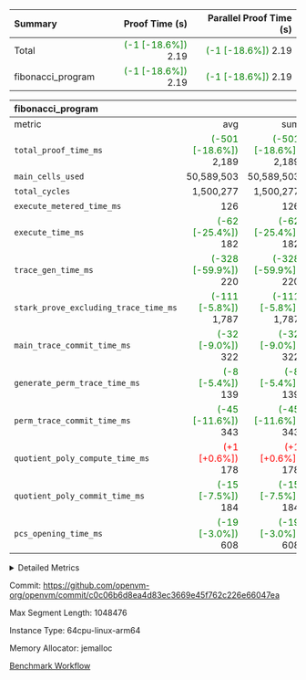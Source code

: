 | Summary | Proof Time (s) | Parallel Proof Time (s) |
|:---|---:|---:|
| Total | <span style='color: green'>(-1 [-18.6%])</span> 2.19 | <span style='color: green'>(-1 [-18.6%])</span> 2.19 |
| fibonacci_program | <span style='color: green'>(-1 [-18.6%])</span> 2.19 | <span style='color: green'>(-1 [-18.6%])</span> 2.19 |


| fibonacci_program |||||
|:---|---:|---:|---:|---:|
|metric|avg|sum|max|min|
| `total_proof_time_ms ` | <span style='color: green'>(-501 [-18.6%])</span> 2,189 | <span style='color: green'>(-501 [-18.6%])</span> 2,189 | <span style='color: green'>(-501 [-18.6%])</span> 2,189 | <span style='color: green'>(-501 [-18.6%])</span> 2,189 |
| `main_cells_used     ` |  50,589,503 |  50,589,503 |  50,589,503 |  50,589,503 |
| `total_cycles        ` |  1,500,277 |  1,500,277 |  1,500,277 |  1,500,277 |
| `execute_metered_time_ms` |  126 |  126 |  126 |  126 |
| `execute_time_ms     ` | <span style='color: green'>(-62 [-25.4%])</span> 182 | <span style='color: green'>(-62 [-25.4%])</span> 182 | <span style='color: green'>(-62 [-25.4%])</span> 182 | <span style='color: green'>(-62 [-25.4%])</span> 182 |
| `trace_gen_time_ms   ` | <span style='color: green'>(-328 [-59.9%])</span> 220 | <span style='color: green'>(-328 [-59.9%])</span> 220 | <span style='color: green'>(-328 [-59.9%])</span> 220 | <span style='color: green'>(-328 [-59.9%])</span> 220 |
| `stark_prove_excluding_trace_time_ms` | <span style='color: green'>(-111 [-5.8%])</span> 1,787 | <span style='color: green'>(-111 [-5.8%])</span> 1,787 | <span style='color: green'>(-111 [-5.8%])</span> 1,787 | <span style='color: green'>(-111 [-5.8%])</span> 1,787 |
| `main_trace_commit_time_ms` | <span style='color: green'>(-32 [-9.0%])</span> 322 | <span style='color: green'>(-32 [-9.0%])</span> 322 | <span style='color: green'>(-32 [-9.0%])</span> 322 | <span style='color: green'>(-32 [-9.0%])</span> 322 |
| `generate_perm_trace_time_ms` | <span style='color: green'>(-8 [-5.4%])</span> 139 | <span style='color: green'>(-8 [-5.4%])</span> 139 | <span style='color: green'>(-8 [-5.4%])</span> 139 | <span style='color: green'>(-8 [-5.4%])</span> 139 |
| `perm_trace_commit_time_ms` | <span style='color: green'>(-45 [-11.6%])</span> 343 | <span style='color: green'>(-45 [-11.6%])</span> 343 | <span style='color: green'>(-45 [-11.6%])</span> 343 | <span style='color: green'>(-45 [-11.6%])</span> 343 |
| `quotient_poly_compute_time_ms` | <span style='color: red'>(+1 [+0.6%])</span> 178 | <span style='color: red'>(+1 [+0.6%])</span> 178 | <span style='color: red'>(+1 [+0.6%])</span> 178 | <span style='color: red'>(+1 [+0.6%])</span> 178 |
| `quotient_poly_commit_time_ms` | <span style='color: green'>(-15 [-7.5%])</span> 184 | <span style='color: green'>(-15 [-7.5%])</span> 184 | <span style='color: green'>(-15 [-7.5%])</span> 184 | <span style='color: green'>(-15 [-7.5%])</span> 184 |
| `pcs_opening_time_ms ` | <span style='color: green'>(-19 [-3.0%])</span> 608 | <span style='color: green'>(-19 [-3.0%])</span> 608 | <span style='color: green'>(-19 [-3.0%])</span> 608 | <span style='color: green'>(-19 [-3.0%])</span> 608 |



<details>
<summary>Detailed Metrics</summary>

| group | num_segments | keygen_time_ms | fri.log_blowup | execute_metered_time_ms | commit_exe_time_ms |
| --- | --- | --- | --- | --- | --- |
| fibonacci_program | 1 | 274 | 1 | 126 | 5 | 

| group | air_name | quotient_deg | interactions | constraints |
| --- | --- | --- | --- | --- |
| fibonacci_program | AccessAdapterAir<16> | 2 | 5 | 12 | 
| fibonacci_program | AccessAdapterAir<2> | 2 | 5 | 12 | 
| fibonacci_program | AccessAdapterAir<32> | 2 | 5 | 12 | 
| fibonacci_program | AccessAdapterAir<4> | 2 | 5 | 12 | 
| fibonacci_program | AccessAdapterAir<8> | 2 | 5 | 12 | 
| fibonacci_program | BitwiseOperationLookupAir<8> | 2 | 2 | 4 | 
| fibonacci_program | MemoryMerkleAir<8> | 2 | 4 | 39 | 
| fibonacci_program | PersistentBoundaryAir<8> | 2 | 3 | 7 | 
| fibonacci_program | PhantomAir | 2 | 3 | 5 | 
| fibonacci_program | Poseidon2PeripheryAir<BabyBearParameters>, 1> | 2 | 1 | 286 | 
| fibonacci_program | ProgramAir | 1 | 1 | 4 | 
| fibonacci_program | RangeTupleCheckerAir<2> | 1 | 1 | 4 | 
| fibonacci_program | Rv32HintStoreAir | 2 | 18 | 28 | 
| fibonacci_program | VariableRangeCheckerAir | 1 | 1 | 4 | 
| fibonacci_program | VmAirWrapper<Rv32BaseAluAdapterAir, BaseAluCoreAir<4, 8> | 2 | 20 | 37 | 
| fibonacci_program | VmAirWrapper<Rv32BaseAluAdapterAir, LessThanCoreAir<4, 8> | 2 | 18 | 40 | 
| fibonacci_program | VmAirWrapper<Rv32BaseAluAdapterAir, ShiftCoreAir<4, 8> | 2 | 24 | 91 | 
| fibonacci_program | VmAirWrapper<Rv32BranchAdapterAir, BranchEqualCoreAir<4> | 2 | 11 | 20 | 
| fibonacci_program | VmAirWrapper<Rv32BranchAdapterAir, BranchLessThanCoreAir<4, 8> | 2 | 13 | 35 | 
| fibonacci_program | VmAirWrapper<Rv32CondRdWriteAdapterAir, Rv32JalLuiCoreAir> | 2 | 10 | 18 | 
| fibonacci_program | VmAirWrapper<Rv32JalrAdapterAir, Rv32JalrCoreAir> | 2 | 16 | 20 | 
| fibonacci_program | VmAirWrapper<Rv32LoadStoreAdapterAir, LoadSignExtendCoreAir<4, 8> | 2 | 18 | 33 | 
| fibonacci_program | VmAirWrapper<Rv32LoadStoreAdapterAir, LoadStoreCoreAir<4> | 2 | 17 | 40 | 
| fibonacci_program | VmAirWrapper<Rv32MultAdapterAir, DivRemCoreAir<4, 8> | 2 | 25 | 84 | 
| fibonacci_program | VmAirWrapper<Rv32MultAdapterAir, MulHCoreAir<4, 8> | 2 | 24 | 31 | 
| fibonacci_program | VmAirWrapper<Rv32MultAdapterAir, MultiplicationCoreAir<4, 8> | 2 | 19 | 19 | 
| fibonacci_program | VmAirWrapper<Rv32RdWriteAdapterAir, Rv32AuipcCoreAir> | 2 | 12 | 14 | 
| fibonacci_program | VmConnectorAir | 2 | 5 | 11 | 

| group | air_name | segment | rows | prep_cols | perm_cols | main_cols | cells |
| --- | --- | --- | --- | --- | --- | --- | --- |
| fibonacci_program | AccessAdapterAir<8> | 0 | 128 |  | 16 | 17 | 4,224 | 
| fibonacci_program | BitwiseOperationLookupAir<8> | 0 | 65,536 | 3 | 8 | 2 | 655,360 | 
| fibonacci_program | MemoryMerkleAir<8> | 0 | 512 |  | 16 | 32 | 24,576 | 
| fibonacci_program | PersistentBoundaryAir<8> | 0 | 128 |  | 12 | 20 | 4,096 | 
| fibonacci_program | PhantomAir | 0 | 1 |  | 12 | 6 | 18 | 
| fibonacci_program | Poseidon2PeripheryAir<BabyBearParameters>, 1> | 0 | 256 |  | 8 | 300 | 78,848 | 
| fibonacci_program | ProgramAir | 0 | 8,192 |  | 8 | 10 | 147,456 | 
| fibonacci_program | RangeTupleCheckerAir<2> | 0 | 524,288 | 2 | 8 | 1 | 4,718,592 | 
| fibonacci_program | Rv32HintStoreAir | 0 | 4 |  | 44 | 32 | 304 | 
| fibonacci_program | VariableRangeCheckerAir | 0 | 262,144 | 2 | 8 | 1 | 2,359,296 | 
| fibonacci_program | VmAirWrapper<Rv32BaseAluAdapterAir, BaseAluCoreAir<4, 8> | 0 | 1,048,576 |  | 52 | 36 | 92,274,688 | 
| fibonacci_program | VmAirWrapper<Rv32BaseAluAdapterAir, LessThanCoreAir<4, 8> | 0 | 524,288 |  | 40 | 37 | 40,370,176 | 
| fibonacci_program | VmAirWrapper<Rv32BranchAdapterAir, BranchEqualCoreAir<4> | 0 | 262,144 |  | 28 | 26 | 14,155,776 | 
| fibonacci_program | VmAirWrapper<Rv32BranchAdapterAir, BranchLessThanCoreAir<4, 8> | 0 | 8 |  | 32 | 32 | 512 | 
| fibonacci_program | VmAirWrapper<Rv32CondRdWriteAdapterAir, Rv32JalLuiCoreAir> | 0 | 131,072 |  | 28 | 18 | 6,029,312 | 
| fibonacci_program | VmAirWrapper<Rv32JalrAdapterAir, Rv32JalrCoreAir> | 0 | 32 |  | 36 | 28 | 2,048 | 
| fibonacci_program | VmAirWrapper<Rv32LoadStoreAdapterAir, LoadStoreCoreAir<4> | 0 | 128 |  | 52 | 41 | 11,904 | 
| fibonacci_program | VmAirWrapper<Rv32RdWriteAdapterAir, Rv32AuipcCoreAir> | 0 | 16 |  | 28 | 20 | 768 | 
| fibonacci_program | VmConnectorAir | 0 | 2 | 1 | 16 | 5 | 42 | 

| group | segment | trace_gen_time_ms | total_proof_time_ms | total_cycles | total_cells | stark_prove_excluding_trace_time_ms | quotient_poly_compute_time_ms | quotient_poly_commit_time_ms | perm_trace_commit_time_ms | pcs_opening_time_ms | main_trace_commit_time_ms | main_cells_used | generate_perm_trace_time_ms | execute_time_ms |
| --- | --- | --- | --- | --- | --- | --- | --- | --- | --- | --- | --- | --- | --- | --- |
| fibonacci_program | 0 | 220 | 2,189 | 1,500,277 | 160,837,996 | 1,787 | 178 | 184 | 343 | 608 | 322 | 50,589,503 | 139 | 182 | 

| group | segment | trace_height_constraint | weighted_sum | threshold |
| --- | --- | --- | --- | --- |
| fibonacci_program | 0 | 0 | 3,932,542 | 2,013,265,921 | 
| fibonacci_program | 0 | 1 | 10,749,400 | 2,013,265,921 | 
| fibonacci_program | 0 | 2 | 1,966,271 | 2,013,265,921 | 
| fibonacci_program | 0 | 3 | 10,749,532 | 2,013,265,921 | 
| fibonacci_program | 0 | 4 | 1,664 | 2,013,265,921 | 
| fibonacci_program | 0 | 5 | 640 | 2,013,265,921 | 
| fibonacci_program | 0 | 6 | 7,209,100 | 2,013,265,921 | 
| fibonacci_program | 0 | 7 |  | 2,013,265,921 | 
| fibonacci_program | 0 | 8 | 35,535,101 | 2,013,265,921 | 

</details>


Commit: https://github.com/openvm-org/openvm/commit/c0c06b6d8ea4d83ec3669e45f762c226e66047ea

Max Segment Length: 1048476

Instance Type: 64cpu-linux-arm64

Memory Allocator: jemalloc

[Benchmark Workflow](https://github.com/openvm-org/openvm/actions/runs/15716723872)
